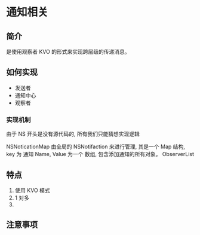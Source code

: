 # 通知相关


## 简介

是使用观察者  KVO 的形式来实现跨层级的传递消息。

## 如何实现

* 发送者
* 通知中心
* 观察者
### 实现机制

由于 NS 开头是没有源代码的, 所有我们只能猜想实现逻辑

NSNoticationMap
由全局的 NSNotifaction 来进行管理, 其是一个 Map 结构,  key 为 通知 Name, Value 为一个 数组, 包含添加通知的所有对象。 ObserverList

## 特点

1. 使用 KVO 模式
2. 1 对多
3. 

## 注意事项


